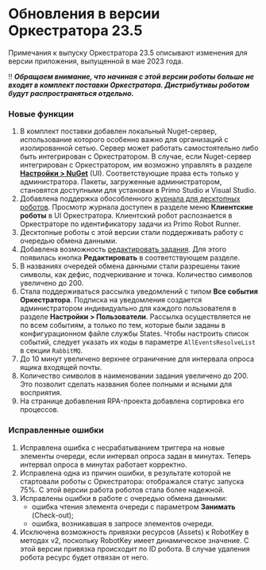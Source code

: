 # Обновления в версии Оркестратора 23.5

Примечания к выпуску Оркестратора 23.5 описывают изменения для версии приложения, выпущенной в мае 2023 года.

:bangbang: ***Обращаем внимание, что начиная с этой версии роботы больше не входят в комплект поставки Оркестратора. Дистрибутивы роботом будут распространяться отдельно.***

### Новые функции
1. В комплект поставки добавлен локальный Nuget-сервер, использование которого особенно важно для организаций с изолированной сетью. Сервер может работать самостоятельно либо быть интегрирован с Оркестратором. В случае, если Nuget-сервер интегрирован с Оркестратором, им возможно управлять в разделе **[Настройки > NuGet](https://docs.primo-rpa.ru/primo-rpa/orchestrator/settings/nuget)** (UI). Соответствующие права есть только у администратора. Пакеты, загруженные администратором, становятся доступными для установки в Primo Studio и Visual Studio. 
1. Добавлена поддержка обособленного [журнала для десктопных роботов](https://docs.primo-rpa.ru/primo-rpa/orchestrator/monitoring/desktop-robot-journal). Просмотр журнала доступен в разделе меню **Клиентские роботы** в UI Оркестратора. Клиентский робот распознается в Оркестраторе по идентификатору задачи из Primo Robot Runner.
1. Десктопные роботы с этой версии стали поддерживать работу с очередью обмена данными.
1. Добавлена возможность [редактировать задания](https://docs.primo-rpa.ru/primo-rpa/orchestrator/basics/tasks#upravlenie-zadaniyami). Для этого появилась кнопка **Редактировать** в соответствующем разделе.
1. В названиях очередей обмена данными стали разрешены такие символы, как дефис, подчеркивание и точка. Количество символов увеличено до 200.
1. Стала поддерживаться рассылка уведомлений с типом **Все события Оркестратора**. Подписка на уведомления создается администратором индивидуально для каждого пользователя в разделе **Настройки > Пользователи**. Рассылка осуществляется не по всем событиям, а только по тем, которые были заданы в конфигурационном файле службы States. Чтобы настроить список событий, следует указать их коды в параметре `AllEventsResolveList` в секции `RabbitMQ`.
1. До 10 минут увеличено верхнее ограничение для интервала опроса ящика входящей почты.
1. Количество символов в наименовании задания увеличено до 200. Это позволит сделать названия более полными и ясными для восприятия. 
1. На странице добавления RPA-проекта добавлена сортировка его процессов.

### Исправленные ошибки

1. Исправлена ошибка с несрабатыванием триггера на новые элементы очереди, если интервал опроса задан в минутах. Теперь интервал опроса в минутах работает корректно.
1. Исправлена одна из причин ошибки, в результате которой не стартовали роботы с Оркестратора: отображался статус запуска 75%. С этой версии работа роботов стала более надежной.
1. Исправлены ошибки в работе с очередью обмена данными:
   * ошибка чтения элемента очереди с параметром **Занимать** (Check-out);
   * ошибка, возникавшая в запросе элементов очереди.
1. Исключена возможность привязки ресурсов (Assets) к RobotKey в методах v2, поскольку RobotKey имеет динамическое значение. С этой версии привязка происходит по ID робота. В случае удаления робота ресурс будет отвязан от него.



